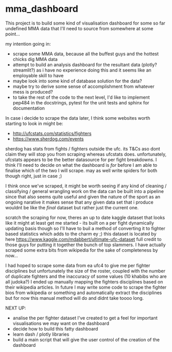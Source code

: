 # mma_dashboard
This project is to build some kind of visualisation dashboard for some so far undefined MMA data that I'll need to source from somewhere at some point...

my intention going in:

- scrape some MMA data, because all the buffest guys and the hottest chicks dig MMA data
- attempt to build an analysis dashboard for the resultant data (plotly? streamlit?) as i have no experience doing this and it seems like an employable skill to have
- maybe look into some kind of database solution for the data?
- maybe try to derive some sense of accomplishment from whatever mess is produced?
- to take the rest of the code to the next level, I'd like to implement pep484 in the docstrings, pytest for the unit tests and sphinx for documentation

In case i decide to scrape the data later, I think some websites worth starting to look in might be:

- http://ufcstats.com/statistics/fighters
- https://www.sherdog.com/events 

sherdog has stats from fights / fighters outside the ufc. its T&Cs aso dont claim they will stop you from scraping whereas ufcstats does. unfortunately, ufcstats appears to be the better datasource for per fight breakdowns. I think I'll need to decide on what the dashboard is *for* before I am able to finalise which of the two I will scrape. may as well write spiders for both though right, just in case ;) 

I think once we've scraped, it might be worth seeing if any kind of cleaning / classifying / general wrangling work on the data can be built into a pipeline since that also seems quite useful and given the nature of the sport as an ongoing narative it makes sense that any given data set that i produce wouldnt be like the *final* dataset but rather just the current one.


scratch the scraping for now, theres an up to date kaggle dataset that looks like it might at least get me started - its built on a per fight dynamically updating basis though so I'll have to buil a method of converting it to fighter based statistics which adds to the charm ey ;)
this dataset is located by here https://www.kaggle.com/mdabbert/ultimate-ufc-dataset full credit to those guys for putting it together the bunch of top slammers. 
I have actually scraped some extra bits from wikipedia for the sake of completeness by now...

I had hoped to scrape some data from ea ufc4 to give me per fighter disciplines but unfortunately the size of the roster, coupled with the number of duplicate fighters and the inaccuracy of some values (10 khabibs who are all judoka?) I ended up manually mapping the fighters disciplines based on their wikipedia articles.
In future I may write some code to scrape the fighter bios from wikipedia or something and automatically extract the disciplines but for now this manual method will do and didnt take toooo long.



NEXT UP:

- analise the per fighter dataset I've created to get a feel for important visualisations we may want on the dashboard
- decide how to build this fatty dashboard
- learn dash / plotly libraries
- build a main script that will give the user control of the creation of the dashboard
